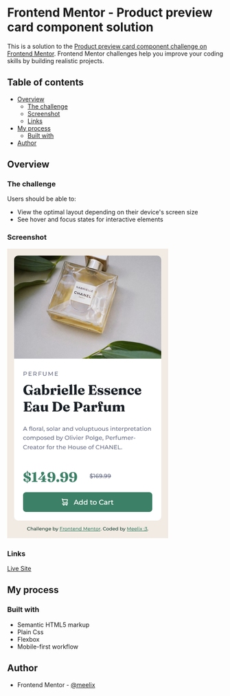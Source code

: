 # Frontend Mentor - Product preview card component solution

This is a solution to the [Product preview card component challenge on Frontend Mentor](https://www.frontendmentor.io/challenges/product-preview-card-component-GO7UmttRfa). Frontend Mentor challenges help you improve your coding skills by building realistic projects. 

## Table of contents

- [Overview](#overview)
  - [The challenge](#the-challenge)
  - [Screenshot](#screenshot)
  - [Links](#links)
- [My process](#my-process)
  - [Built with](#built-with)
- [Author](#author)

## Overview

### The challenge

Users should be able to:

- View the optimal layout depending on their device's screen size
- See hover and focus states for interactive elements

### Screenshot

![screenshot](./screen.png)

### Links

[Live Site](https://your-live-site-url.com)

## My process

### Built with

- Semantic HTML5 markup
- Plain Css
- Flexbox
- Mobile-first workflow

## Author

- Frontend Mentor - [@meelix](https://www.frontendmentor.io/profile/meelix)